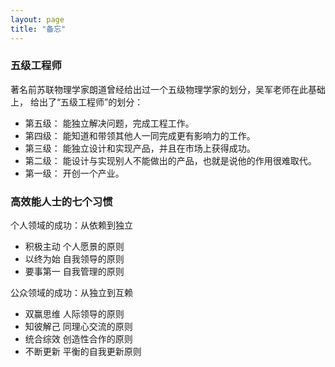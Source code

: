 ```yaml
---
layout: page
title: "备忘"
---
```


### 五级工程师

著名前苏联物理学家朗道曾经给出过一个五级物理学家的划分，吴军老师在此基础上，
给出了“五级工程师”的划分：

* 第五级： 能独立解决问题，完成工程工作。
* 第四级： 能知道和带领其他人一同完成更有影响力的工作。
* 第三级： 能独立设计和实现产品，并且在市场上获得成功。
* 第二级： 能设计与实现别人不能做出的产品，也就是说他的作用很难取代。
* 第一级： 开创一个产业。

### 高效能人士的七个习惯

个人领域的成功：从依赖到独立

* 积极主动 个人愿景的原则
* 以终为始 自我领导的原则
* 要事第一 自我管理的原则

公众领域的成功：从独立到互赖

* 双赢思维 人际领导的原则
* 知彼解己 同理心交流的原则 
* 统合综效 创造性合作的原则 
* 不断更新 平衡的自我更新原则 

